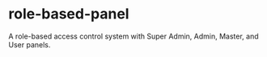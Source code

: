 # role-based-panel
A role-based access control system with Super Admin, Admin, Master, and User panels.
